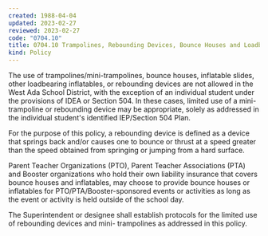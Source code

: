 ```yaml
---
created: 1988-04-04
updated: 2023-02-27
reviewed: 2023-02-27
code: "0704.10"
title: 0704.10 Trampolines, Rebounding Devices, Bounce Houses and Loadbearing Inflatables
kind: Policy
---
```


The use of trampolines/mini-trampolines, bounce houses, inflatable slides, other loadbearing inflatables, or rebounding devices are not allowed in the West Ada School District, with the exception of an individual student under the provisions of IDEA or Section 504. In these cases, limited use of a mini-trampoline or rebounding device may be appropriate, solely as addressed in the individual student's identified IEP/Section 504 Plan.

For the purpose of this policy, a rebounding device is defined as a device that springs back and/or causes one to bounce or thrust at a speed greater than the speed obtained from springing or jumping from a hard surface.

Parent Teacher Organizations (PTO), Parent Teacher Associations (PTA) and Booster organizations who hold their own liability insurance that covers bounce houses and inflatables, may choose to provide bounce houses or inflatables for PTO/PTA/Booster-sponsored events or activities as long as the event or activity is held outside of the school day.

The Superintendent or designee shall establish protocols for the limited use of rebounding devices and mini- trampolines as addressed in this policy.
